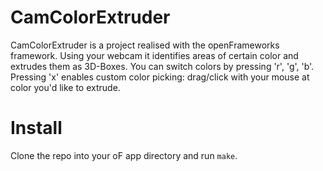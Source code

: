 CamColorExtruder
================

CamColorExtruder is a project realised with the openFrameworks framework.
Using your webcam it identifies areas of certain color and extrudes them as 3D-Boxes.
You can switch colors by pressing 'r', 'g', 'b'.
Pressing 'x' enables custom color picking: drag/click with your mouse at color you'd like to extrude.

# Install
Clone the repo into your oF app directory and run `make`.
